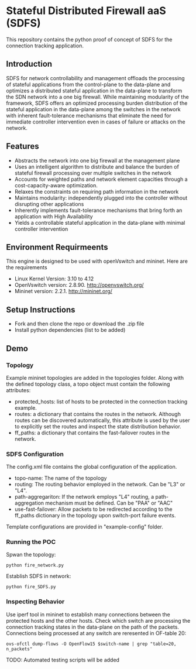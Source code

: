 Stateful Distributed Firewall aaS (SDFS)
========================================

This repository contains the python proof of concept of SDFS for the connection tracking application.

## Introduction
SDFS for network controllability and management offloads the processing of stateful applications from the control-plane to the data-plane and optimizes a distributed stateful application in the data-plane to transform the SDN network into a one big firewall. While maintaining modularity of the framework, SDFS offers an optimized processing burden distribution of the stateful application in the data-plane among the switches in the network with inherent fault-tolerance mechanisms that eliminate the need for immediate controller intervention even in cases of failure or attacks on the network.

## Features
- Abstracts the network into one big firewall at the management plane
- Uses an intelligent algorithm to distribute and balance the burden of stateful firewall processing over multiple switches in the network
- Accounts for weighted paths and network element capacities through a cost-capacity-aware optimization.
- Relaxes the constraints on requiring path information in the network
- Maintains modularity: independently plugged into the controller without disrupting other applications
- Inherently implements fault-tolerance mechanisms that bring forth an application with High Availability
- Yields a controllable stateful application in the data-plane with minimal controller intervention

## Environment Requirmeents
This engine is designed to be used with openVswitch and mininet. Here are the requirements
- Linux Kernel Version: 3.10 to 4.12
- OpenVswitch version: 2.8.90. http://openvswitch.org/
- Mininet version: 2.2.1. http://mininet.org/

## Setup Instructions
- Fork and then clone the repo or download the .zip file
- Install python dependencies (list to be added)

## Demo

### Topology
Example mininet topologies are added in the topologies folder. Along with the defined topology class, a topo object must contain the following attributes:
- protected_hosts: list of hosts to be protected in the connection tracking example.
- routes: a dictionary that contains the routes in the network. Although routes can be discovered automatically, this attribute is used by the user to explicitly set the routes and inspect the state distribution behavior.
- ff_paths: a dictionary that contains the fast-failover routes in the network.

### SDFS Configuration
The config.xml file contains the global configuration of the application.
- topo-name: The name of the topology
- routing: The routing behavior employed in the network. Can be "L3" or "L4".
- path-aggregariton: If the network employs "L4" routing, a path-aggregation mechanism must be defined. Can be "PAA" or "AAC"
- use-fast-failover: Allow packets to be redirected according to the ff_paths dictionary in the topology upon switch-port failure events.

Template configurations are provided in "example-config" folder.

### Running the POC
Spwan the topology:
```
python fire_network.py
```
Establish SDFS in network:
```
python fire_SDFS.py
```

### Inspecting Behavior
Use iperf tool in mininet to establish many connections between the protected hosts and the other hosts.
Check which switch are processing the connection tracking states in the data-plane on the path of the packets. Connections being processed at any switch are reresented in OF-table 20:
```
ovs-ofctl dump-flows -O OpenFlow15 $switch-name | grep "table=20, n_packets"
```
TODO: Automated testing scripts will be added
